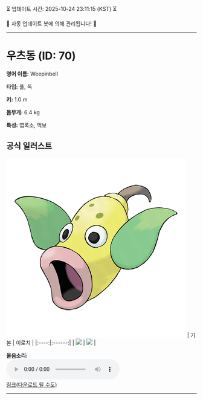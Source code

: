 
⏳ 업데이트 시간: 2025-10-24 23:11:15 (KST) ⏳

🤖 자동 업데이트 봇에 의해 관리됩니다! 🤖

---

# 우츠동 (ID: 70)
**영어 이름:** Weepinbell

**타입:** 풀, 독

**키:** 1.0 m

**몸무게:** 6.4 kg

**특성:** 엽록소, 먹보

## 공식 일러스트
![](https://raw.githubusercontent.com/PokeAPI/sprites/master/sprites/pokemon/other/official-artwork/70.png)
| 기본 | 이로치 |
|:----:|:------:|
| <img src="http://play.pokemonshowdown.com/sprites/ani/weepinbell.gif" width="200"> | <img src="http://play.pokemonshowdown.com/sprites/ani-shiny/weepinbell.gif" width="200"> |

**울음소리:**<br><audio controls src="https://raw.githubusercontent.com/PokeAPI/cries/main/cries/pokemon/latest/70.ogg"></audio><br> [링크(다운로드 될 수도)](https://raw.githubusercontent.com/PokeAPI/cries/main/cries/pokemon/latest/70.ogg)


---

